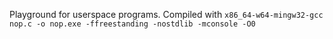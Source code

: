 Playground for userspace programs. Compiled with `x86_64-w64-mingw32-gcc nop.c -o nop.exe -ffreestanding -nostdlib -mconsole -O0`
